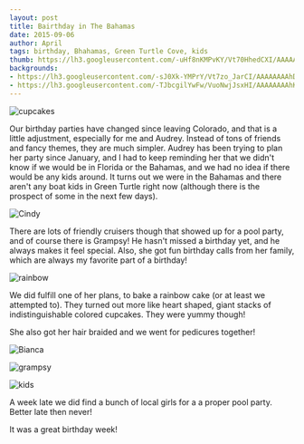 ```yaml
---
layout: post
title: Bairthday in The Bahamas
date: 2015-09-06
author: April
tags: birthday, Bhahamas, Green Turtle Cove, kids
thumb: https://lh3.googleusercontent.com/-uHf8nKMPvKY/Vt70HhedCXI/AAAAAAAAhDY/IgBzZCPgKbU/s640/blogger-image--736706696.jpg
backgrounds:
- https://lh3.googleusercontent.com/-sJ0Xk-YMPrY/Vt7zo_JarCI/AAAAAAAAhDI/JO05H76fQQk/s640/blogger-image--219539040.jpg
- https://lh3.googleusercontent.com/-TJbcgilYwFw/VuoNwjJsxHI/AAAAAAAAhKI/mI27J2bJxd8/s640/blogger-image--2122876611.jpg
---
```


![cupcakes](https://lh3.googleusercontent.com/-sJ0Xk-YMPrY/Vt7zo_JarCI/AAAAAAAAhDI/JO05H76fQQk/s640/blogger-image--219539040.jpg)

Our birthday parties have changed since leaving Colorado, and that is a little adjustment, especially for me and Audrey. Instead of tons of friends and fancy themes, they are much simpler. Audrey has been trying to plan her party since January, and I had to keep reminding her that we didn't know if we would be in Florida or the Bahamas, and we had no idea if there would be any kids around. It turns out we were in the Bahamas and there aren't any boat kids in Green Turtle right now (although there is the prospect of some in the next few days). 

![Cindy](https://lh3.googleusercontent.com/-HSNgF_LEsyo/Vt70nqGqtAI/AAAAAAAAhDs/a8JTAy8ki6c/s640/blogger-image-1118732041.jpg)

There are lots of friendly cruisers though that showed up for a pool party, and of course there is Grampsy! He hasn't missed a birthday yet, and he always makes it feel special. Also, she got fun birthday calls from her family, which are always my favorite part of a birthday! 

![rainbow](https://lh3.googleusercontent.com/-IwcJGqEiN30/Vt7ziK8x1VI/AAAAAAAAhDE/9aTn-6Rv1mY/s640/blogger-image--1123110788.jpg)

We did fulfill one of her plans, to bake a rainbow cake (or at least we attempted to). They turned out more like heart shaped, giant stacks of indistinguishable colored cupcakes. They were yummy though! 

She also got her hair braided and we went for pedicures together! 

![Bianca](https://lh3.googleusercontent.com/-kha2pR-M-bQ/Vt7zv4IvAwI/AAAAAAAAhDM/oYy1pE9RGeY/s640/blogger-image-1574618100.jpg)

![grampsy](https://lh3.googleusercontent.com/-17geKR7NfdQ/Vt7zW0fs8GI/AAAAAAAAhC8/vskzQCi7s0k/s640/blogger-image--391773586.jpg)

![kids](https://lh3.googleusercontent.com/-TJbcgilYwFw/VuoNwjJsxHI/AAAAAAAAhKI/mI27J2bJxd8/s640/blogger-image--2122876611.jpg)

A week late we did find a bunch of local girls for a a proper pool party.  Better late then never!

It was a great birthday week! 


